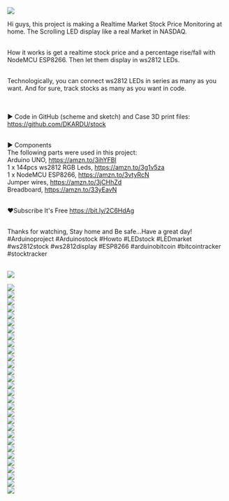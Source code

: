 <a href="https://youtu.be/cw-mieQm3eM">
<img src="http://dkardu.oss-cn-hongkong.aliyuncs.com/stock/stockytb.jpg" /> 
</a></br>

Hi guys, this project is making a Realtime Market Stock Price Monitoring at home. The Scrolling LED display like a real Market in NASDAQ.</br></br>

How it works is get a realtime stock price and a percentage rise/fall with NodeMCU ESP8266. Then let them display in ws2812 LEDs.</br></br>

Technologically, you can connect ws2812 LEDs in series as many as you want. And for sure, track stocks as many as you want in code.</br></br></br>


► Code in GitHub (scheme and sketch) and Case 3D print files: </br>
https://github.com/DKARDU/stock</br></br>

► Components</br>
The following parts were used in this project: </br>
Arduino UNO, https://amzn.to/3ihYFBl</br>
1 x 144pcs ws2812 RGB Leds, https://amzn.to/3g1v5za</br>
1 x NodeMCU ESP8266, https://amzn.to/3vtyRcN</br>
Jumper wires, https://amzn.to/3jCHhZd</br>
Breadboard, https://amzn.to/33yEavN</br></br>

❤Subscribe It's Free https://bit.ly/2C6HdAg </br></br>

Thanks for watching, Stay home and Be safe...Have a great day!</br>
#Arduinoproject #Arduinostock #Howto #LEDstock #LEDmarket  #ws2812stock #ws2812display #ESP8266  #arduinobitcoin
#bitcointracker #stocktracker</br></br>

<img src="http://dkardu.oss-cn-hongkong.aliyuncs.com/stock/circuit%20diagram.jpg" /></br>

<img src="http://dkardu.oss-cn-hongkong.aliyuncs.com/stock/01.jpg" /></br>
<img src="http://dkardu.oss-cn-hongkong.aliyuncs.com/stock/02.jpg" /></br>
<img src="http://dkardu.oss-cn-hongkong.aliyuncs.com/stock/03.jpg" /></br>
<img src="http://dkardu.oss-cn-hongkong.aliyuncs.com/stock/04.jpg" /></br>
<img src="http://dkardu.oss-cn-hongkong.aliyuncs.com/stock/05.jpg" /></br>
<img src="http://dkardu.oss-cn-hongkong.aliyuncs.com/stock/06.jpg" /></br>
<img src="http://dkardu.oss-cn-hongkong.aliyuncs.com/stock/07.jpg" /></br>
<img src="http://dkardu.oss-cn-hongkong.aliyuncs.com/stock/08.jpg" /></br>
<img src="http://dkardu.oss-cn-hongkong.aliyuncs.com/stock/09.jpg" /></br>
<img src="http://dkardu.oss-cn-hongkong.aliyuncs.com/stock/10.jpg" /></br>
<img src="http://dkardu.oss-cn-hongkong.aliyuncs.com/stock/11.jpg" /></br>
<img src="http://dkardu.oss-cn-hongkong.aliyuncs.com/stock/12.jpg" /></br>
<img src="http://dkardu.oss-cn-hongkong.aliyuncs.com/stock/13.jpg" /></br>
<img src="http://dkardu.oss-cn-hongkong.aliyuncs.com/stock/14.jpg" /></br>
<img src="http://dkardu.oss-cn-hongkong.aliyuncs.com/stock/15.jpg" /></br>
<img src="http://dkardu.oss-cn-hongkong.aliyuncs.com/stock/16.jpg" /></br>
<img src="http://dkardu.oss-cn-hongkong.aliyuncs.com/stock/17.jpg" /></br>
<img src="http://dkardu.oss-cn-hongkong.aliyuncs.com/stock/18.jpg" /></br>
<img src="http://dkardu.oss-cn-hongkong.aliyuncs.com/stock/19.jpg" /></br>
<img src="http://dkardu.oss-cn-hongkong.aliyuncs.com/stock/20.jpg" /></br>
<img src="http://dkardu.oss-cn-hongkong.aliyuncs.com/stock/21.jpg" /></br>
<img src="http://dkardu.oss-cn-hongkong.aliyuncs.com/stock/22.jpg" /></br>
<img src="http://dkardu.oss-cn-hongkong.aliyuncs.com/stock/23.jpg" /></br>
<img src="http://dkardu.oss-cn-hongkong.aliyuncs.com/stock/24.jpg" /></br>
<img src="http://dkardu.oss-cn-hongkong.aliyuncs.com/stock/25.jpg" /></br>
<img src="http://dkardu.oss-cn-hongkong.aliyuncs.com/stock/26.jpg" /></br>
<img src="http://dkardu.oss-cn-hongkong.aliyuncs.com/stock/27.jpg" /></br>
<img src="http://dkardu.oss-cn-hongkong.aliyuncs.com/stock/28.jpg" /></br>
<img src="http://dkardu.oss-cn-hongkong.aliyuncs.com/stock/29.jpg" /></br>
<img src="http://dkardu.oss-cn-hongkong.aliyuncs.com/stock/30.jpg" /></br>

